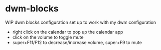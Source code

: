 # dwm-blocks

WIP dwm blocks configuration set up to work with my dwm configuration

- right click on the calendar to pop up the calendar app
- click on the volume to toggle mute
- super+F11/F12 to decrease/increase volume, super+F9 to mute

